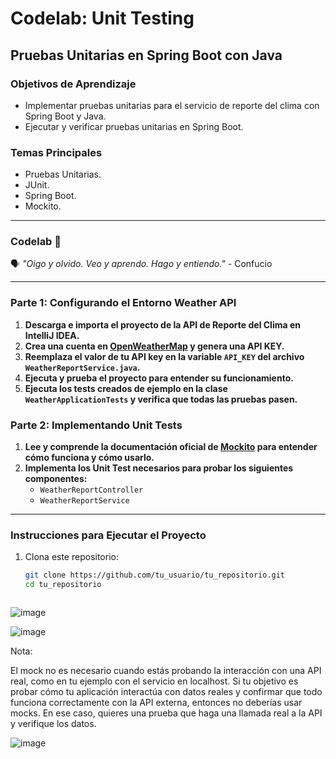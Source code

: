 # Codelab: Unit Testing

## Pruebas Unitarias en Spring Boot con Java

### Objetivos de Aprendizaje
- Implementar pruebas unitarias para el servicio de reporte del clima con Spring Boot y Java.
- Ejecutar y verificar pruebas unitarias en Spring Boot.

### Temas Principales
- Pruebas Unitarias.
- JUnit.
- Spring Boot.
- Mockito.

---

### Codelab 🧪
🗣️ _"Oigo y olvido. Veo y aprendo. Hago y entiendo."_ - Confucio

---

### Parte 1: Configurando el Entorno Weather API

1. **Descarga e importa el proyecto de la API de Reporte del Clima en IntelliJ IDEA.**
2. **Crea una cuenta en [OpenWeatherMap](https://home.openweathermap.org/users/sign_up) y genera una API KEY.**
3. **Reemplaza el valor de tu API key en la variable `API_KEY` del archivo `WeatherReportService.java`.**
4. **Ejecuta y prueba el proyecto para entender su funcionamiento.**
5. **Ejecuta los tests creados de ejemplo en la clase `WeatherApplicationTests` y verifica que todas las pruebas pasen.**

### Parte 2: Implementando Unit Tests

1. **Lee y comprende la documentación oficial de [Mockito](https://site.mockito.org/) para entender cómo funciona y cómo usarlo.**
2. **Implementa los Unit Test necesarios para probar los siguientes componentes:**
   - `WeatherReportController`
   - `WeatherReportService`

---

### Instrucciones para Ejecutar el Proyecto

1. Clona este repositorio:

   ```bash
   git clone https://github.com/tu_usuario/tu_repositorio.git
   cd tu_repositorio



![image](https://github.com/user-attachments/assets/a56118e1-deea-4c92-8aff-dde863d5b035)

![image](https://github.com/user-attachments/assets/e928a355-0ce7-4ec0-8c24-b11f5a1a5b4d)

Nota:

El mock no es necesario cuando estás probando la interacción con una API real, como en tu ejemplo con el servicio en localhost. Si tu objetivo es probar cómo tu aplicación interactúa con datos reales y confirmar que todo funciona correctamente con la API externa, entonces no deberías usar mocks. En ese caso, quieres una prueba que haga una llamada real a la API y verifique los datos.

![image](https://github.com/user-attachments/assets/1a11b4be-d621-40e8-a2f1-3870911cc233)

